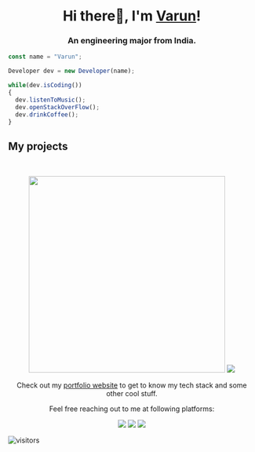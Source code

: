 <h1 align="center">Hi there👋, I'm <a href="#">Varun</a>!</h1>
<h3 align="center">An engineering major from India.</h3>


```js
const name = "Varun";

Developer dev = new Developer(name);

while(dev.isCoding())
{
  dev.listenToMusic();
  dev.openStackOverFlow();
  dev.drinkCoffee();
}
```

## My projects
   <br/>
<p align="center">
  <img width="400" src="https://user-images.githubusercontent.com/73105729/177190575-c4893e8f-6365-47ef-ac4f-883e10dbfec7.gif" />
    <a href="https://github.com/varmor/SY_AI_B_G2_SPAM-EMAIL-DETECTION"> 
    <img align="" src="https://github-readme-stats.vercel.app/api/pin/?username=varmor&repo=SY_AI_B_G2_SPAM-EMAIL-DETECTION&bg_color=EAF6F6&text_color=140200&title_color=66BFBF&border_color=66BFBF&icon_color=66BFBF" />
</a>
</a>
</p>


<p align="center">Check out my <a href="https://varmor.github.io/">portfolio website</a> to get to know my tech stack and some other cool stuff.</p>
<p align="center">Feel free reaching out to me at following platforms:</p>

<p align="center">
  <a href="https:https://www.linkedin.com/in/varun-more/"><img src="https://img.shields.io/badge/LinkedIn-0077B5?style=for-the-badge&logo=linkedin&logoColor=white"></a>   
  <a href="https://twitter.com/thisisvarunmore/"><img src="https://img.shields.io/badge/Twitter-1DA1F2?style=for-the-badge&logo=twitter&logoColor=white"></a>
  <a href="mailto:morevarun4004@gmail.com"><img src="https://img.shields.io/badge/mail-EA4335?style=for-the-badge&logo=gmail&logoColor=white"></a>
</p>


![visitors](https://visitor-badge.laobi.icu/badge?page_id=varmor.varmor)
